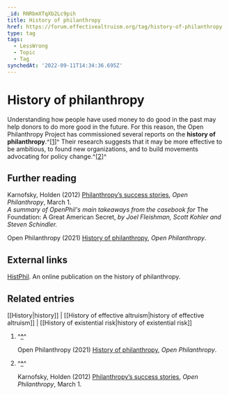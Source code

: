```yaml
---
_id: RNRbmXTqXb2Lc9pih
title: History of philanthropy
href: https://forum.effectivealtruism.org/tag/history-of-philanthropy
type: tag
tags:
  - LessWrong
  - Topic
  - Tag
synchedAt: '2022-09-11T14:34:36.695Z'
---
```

# History of philanthropy

Understanding how people have used money to do good in the past may help donors to do more good in the future. For this reason, the Open Philanthropy Project has commissioned several reports on the **history of philanthropy**.^[\[1\]](#fnisvw17pbx3)^ Their research suggests that it may be more effective to be ambitious, to found new organizations, and to build movements advocating for policy change.^[\[2\]](#fnhc4ywjxfgav)^

Further reading
---------------

Karnofsky, Holden (2012) [Philanthropy’s success stories](https://www.openphilanthropy.org/blog/philanthropys-success-stories), *Open Philanthropy*, March 1.  
*A summary of OpenPhil's main takeaways from the casebook for* The Foundation: A Great American Secret, *by Joel Fleishman, Scott Kohler and Steven Schindler.*

Open Philanthropy (2021) [History of philanthropy](http://www.openphilanthropy.org/research/history-of-philanthropy), *Open Philanthropy*.

External links
--------------

[HistPhil](https://histphil.org/). An online publication on the history of philanthropy.

Related entries
---------------

[[History|history]] | [[History of effective altruism|history of effective altruism]] | [[History of existential risk|history of existential risk]]

1.  ^**[^](#fnrefisvw17pbx3)**^
    
    Open Philanthropy (2021) [History of philanthropy](http://www.openphilanthropy.org/research/history-of-philanthropy), *Open Philanthropy*.
    
2.  ^**[^](#fnrefhc4ywjxfgav)**^
    
    Karnofsky, Holden (2012) [Philanthropy’s success stories](https://www.openphilanthropy.org/blog/philanthropys-success-stories), *Open Philanthropy*, March 1.